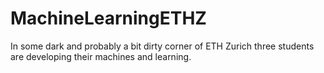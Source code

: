 # MachineLearningETHZ
In some dark and probably a bit dirty corner of ETH Zurich three students are developing their machines and learning.